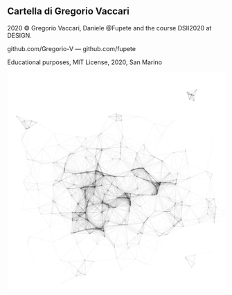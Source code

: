 ## Cartella di Gregorio Vaccari ##

2020 © Gregorio Vaccari, Daniele @Fupete and the course DSII2020 at DESIGN.


github.com/Gregorio-V — github.com/fupete

Educational purposes, MIT License, 2020, San Marino


<img src="making-visible/node-graph-viz.jpg"/>
